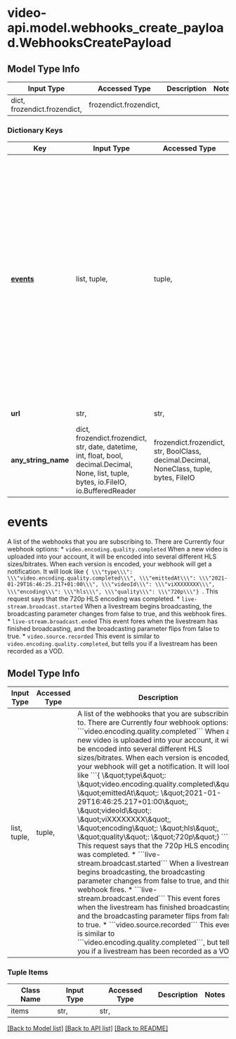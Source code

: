 # video-api.model.webhooks_create_payload.WebhooksCreatePayload

## Model Type Info
Input Type | Accessed Type | Description | Notes
------------ | ------------- | ------------- | -------------
dict, frozendict.frozendict,  | frozendict.frozendict,  |  | 

### Dictionary Keys
Key | Input Type | Accessed Type | Description | Notes
------------ | ------------- | ------------- | ------------- | -------------
**[events](#events)** | list, tuple,  | tuple,  | A list of the webhooks that you are subscribing to. There are Currently four webhook options: * &#x60;&#x60;&#x60;video.encoding.quality.completed&#x60;&#x60;&#x60;  When a new video is uploaded into your account, it will be encoded into several different HLS sizes/bitrates.  When each version is encoded, your webhook will get a notification.  It will look like &#x60;&#x60;&#x60;{ \\\&quot;type\\\&quot;: \\\&quot;video.encoding.quality.completed\\\&quot;, \\\&quot;emittedAt\\\&quot;: \\\&quot;2021-01-29T16:46:25.217+01:00\\\&quot;, \\\&quot;videoId\\\&quot;: \\\&quot;viXXXXXXXX\\\&quot;, \\\&quot;encoding\\\&quot;: \\\&quot;hls\\\&quot;, \\\&quot;quality\\\&quot;: \\\&quot;720p\\\&quot;} &#x60;&#x60;&#x60;. This request says that the 720p HLS encoding was completed. * &#x60;&#x60;&#x60;live-stream.broadcast.started&#x60;&#x60;&#x60;  When a livestream begins broadcasting, the broadcasting parameter changes from false to true, and this webhook fires. * &#x60;&#x60;&#x60;live-stream.broadcast.ended&#x60;&#x60;&#x60;  This event fores when the livestream has finished broadcasting, and the broadcasting parameter flips from false to true. * &#x60;&#x60;&#x60;video.source.recorded&#x60;&#x60;&#x60;  This event is similar to &#x60;&#x60;&#x60;video.encoding.quality.completed&#x60;&#x60;&#x60;, but tells you if a livestream has been recorded as a VOD. | 
**url** | str,  | str,  | The the url to which HTTP notifications are sent. It could be any http or https URL. | 
**any_string_name** | dict, frozendict.frozendict, str, date, datetime, int, float, bool, decimal.Decimal, None, list, tuple, bytes, io.FileIO, io.BufferedReader | frozendict.frozendict, str, BoolClass, decimal.Decimal, NoneClass, tuple, bytes, FileIO | any string name can be used but the value must be the correct type | [optional]

# events

A list of the webhooks that you are subscribing to. There are Currently four webhook options: * ```video.encoding.quality.completed```  When a new video is uploaded into your account, it will be encoded into several different HLS sizes/bitrates.  When each version is encoded, your webhook will get a notification.  It will look like ```{ \\\"type\\\": \\\"video.encoding.quality.completed\\\", \\\"emittedAt\\\": \\\"2021-01-29T16:46:25.217+01:00\\\", \\\"videoId\\\": \\\"viXXXXXXXX\\\", \\\"encoding\\\": \\\"hls\\\", \\\"quality\\\": \\\"720p\\\"} ```. This request says that the 720p HLS encoding was completed. * ```live-stream.broadcast.started```  When a livestream begins broadcasting, the broadcasting parameter changes from false to true, and this webhook fires. * ```live-stream.broadcast.ended```  This event fores when the livestream has finished broadcasting, and the broadcasting parameter flips from false to true. * ```video.source.recorded```  This event is similar to ```video.encoding.quality.completed```, but tells you if a livestream has been recorded as a VOD.

## Model Type Info
Input Type | Accessed Type | Description | Notes
------------ | ------------- | ------------- | -------------
list, tuple,  | tuple,  | A list of the webhooks that you are subscribing to. There are Currently four webhook options: * &#x60;&#x60;&#x60;video.encoding.quality.completed&#x60;&#x60;&#x60;  When a new video is uploaded into your account, it will be encoded into several different HLS sizes/bitrates.  When each version is encoded, your webhook will get a notification.  It will look like &#x60;&#x60;&#x60;{ \\\&quot;type\\\&quot;: \\\&quot;video.encoding.quality.completed\\\&quot;, \\\&quot;emittedAt\\\&quot;: \\\&quot;2021-01-29T16:46:25.217+01:00\\\&quot;, \\\&quot;videoId\\\&quot;: \\\&quot;viXXXXXXXX\\\&quot;, \\\&quot;encoding\\\&quot;: \\\&quot;hls\\\&quot;, \\\&quot;quality\\\&quot;: \\\&quot;720p\\\&quot;} &#x60;&#x60;&#x60;. This request says that the 720p HLS encoding was completed. * &#x60;&#x60;&#x60;live-stream.broadcast.started&#x60;&#x60;&#x60;  When a livestream begins broadcasting, the broadcasting parameter changes from false to true, and this webhook fires. * &#x60;&#x60;&#x60;live-stream.broadcast.ended&#x60;&#x60;&#x60;  This event fores when the livestream has finished broadcasting, and the broadcasting parameter flips from false to true. * &#x60;&#x60;&#x60;video.source.recorded&#x60;&#x60;&#x60;  This event is similar to &#x60;&#x60;&#x60;video.encoding.quality.completed&#x60;&#x60;&#x60;, but tells you if a livestream has been recorded as a VOD. | 

### Tuple Items
Class Name | Input Type | Accessed Type | Description | Notes
------------- | ------------- | ------------- | ------------- | -------------
items | str,  | str,  |  | 

[[Back to Model list]](../../README.md#documentation-for-models) [[Back to API list]](../../README.md#documentation-for-api-endpoints) [[Back to README]](../../README.md)

